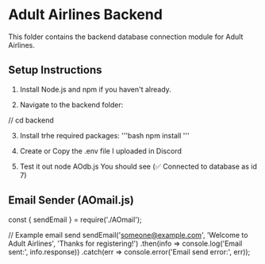# Adult Airlines Backend

This folder contains the backend database connection module for Adult Airlines.

## Setup Instructions

1. Install Node.js and npm if you haven't already.

2. Navigate to the backend folder:

// cd backend

3. Install trhe required packages:
'''bash
npm install
'''

4. Create or Copy the .env file I uploaded in Discord

5. Test it out node AOdb.js 
    You should see (✅ Connected to database as id 7)


## Email Sender (AOmail.js)

const { sendEmail } = require('./AOmail');

// Example email send
sendEmail('someone@example.com', 'Welcome to Adult Airlines', 'Thanks for registering!')
  .then(info => console.log('Email sent:', info.response))
  .catch(err => console.error('Email send error:', err));
